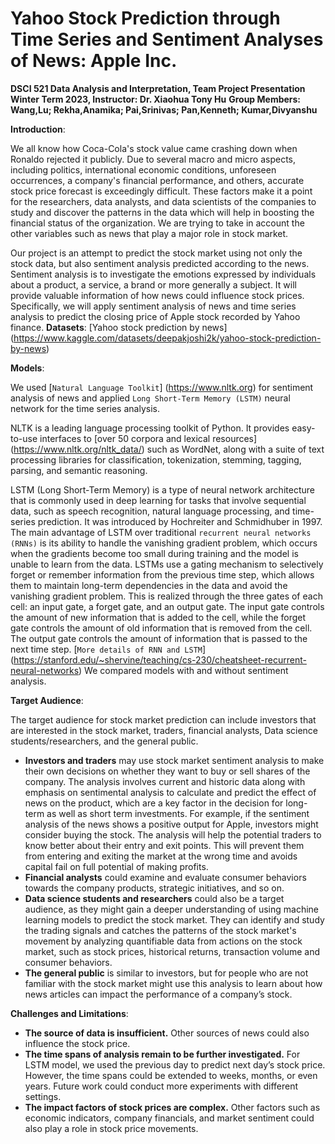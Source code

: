 # Yahoo Stock Prediction through Time Series and Sentiment Analyses of News: Apple Inc. 

**DSCI 521 Data Analysis and Interpretation, Team Project Presentation**
**Winter Term 2023, Instructor: Dr. Xiaohua Tony Hu**
**Group Members: Wang,Lu; Rekha,Anamika; Pai,Srinivas; Pan,Kenneth; Kumar,Divyanshu**

**Introduction**:

We all know how Coca-Cola's stock value came crashing down when Ronaldo rejected it publicly. Due to several macro and micro aspects, including politics, international economic conditions, unforeseen occurrences, a company's financial performance, and others, accurate stock price forecast is exceedingly difficult. These factors make it a point for the researchers, data analysts, and data scientists of the companies to study and discover the patterns in the data which will help in boosting the financial status of the organization. We are trying to take in account the other variables such as news that play a major role in stock market.  

Our project is an attempt to predict the stock market using not only the stock data, but also sentiment analysis predicted according to the news. Sentiment analysis is to investigate the emotions expressed by individuals about a product, a service, a brand or more generally a subject. It will provide valuable information of how news could influence stock prices. Specifically, we will apply sentiment analysis of news and time series analysis to predict the closing price of Apple stock recorded by Yahoo finance.
**Datasets**: [Yahoo stock prediction by news] (https://www.kaggle.com/datasets/deepakjoshi2k/yahoo-stock-prediction-by-news) 

**Models**: 

We used [`Natural Language Toolkit`] (https://www.nltk.org) for sentiment analysis of news and applied `Long Short-Term Memory (LSTM)` neural network for the time series analysis.

NLTK is a leading language processing toolkit of Python. It provides easy-to-use interfaces to [over 50 corpora and lexical resources] (https://www.nltk.org/nltk_data/) such as WordNet, along with a suite of text processing libraries for classification, tokenization, stemming, tagging, parsing, and semantic reasoning. 

LSTM (Long Short-Term Memory) is a type of neural network architecture that is commonly used in deep learning for tasks that involve sequential data, such as speech recognition, natural language processing, and time-series prediction. It was introduced by Hochreiter and Schmidhuber in 1997.
The main advantage of LSTM over traditional `recurrent neural networks (RNNs)` is its ability to handle the vanishing gradient problem, which occurs when the gradients become too small during training and the model is unable to learn from the data. LSTMs use a gating mechanism to selectively forget or remember information from the previous time step, which allows them to maintain long-term dependencies in the data and avoid the vanishing gradient problem. This is realized through the three gates of each cell: an input gate, a forget gate, and an output gate. The input gate controls the amount of new information that is added to the cell, while the forget gate controls the amount of old information that is removed from the cell. The output gate controls the amount of information that is passed to the next time step. [`More details of RNN and LSTM`] (https://stanford.edu/~shervine/teaching/cs-230/cheatsheet-recurrent-neural-networks)
We compared models with and without sentiment analysis.

**Target Audience**:

The target audience for stock market prediction can include investors that are interested in the stock market, traders, financial analysts, Data science students/researchers, and the general public. 
- **Investors and traders** may use stock market sentiment analysis to make their own decisions on whether they want to buy or sell shares of the company. The analysis involves current and historic data along with emphasis on sentimental analysis to calculate and predict the effect of news on the product, which are a key factor in the decision for long-term as well as short term investments. For example, if the sentiment analysis of the news shows a positive output for Apple, investors might consider buying the stock. The analysis will help the potential traders to know better about their entry and exit points. This will prevent them from entering and exiting the market at the wrong time and avoids capital fail on full potential of making profits.
- **Financial analysts** could examine and evaluate consumer behaviors towards the company products, strategic initiatives, and so on. 
- **Data science students and researchers** could also be a target audience, as they might gain a deeper understanding of using machine learning models to predict the stock market. They can identify and study the trading signals and catches the patterns of the stock market's movement by analyzing quantifiable data from actions on the stock market, such as stock prices, historical returns, transaction volume and consumer behaviors. 
- **The general public** is similar to investors, but for people who are not familiar with the stock market might use this analysis to learn about how news articles can impact the performance of a company’s stock.


**Challenges and Limitations**:

- **The source of data is insufficient.** Other sources of news could also influence the stock price.
- **The time spans of analysis remain to be further investigated.** For LSTM model, we used the previous day to predict next day’s stock price. However, the time spans could be extended to weeks, months, or even years. Future work could conduct more experiments with different settings. 
- **The impact factors of stock prices are complex.** Other factors such as economic indicators, company financials, and market sentiment could also play a role in stock price movements. 





